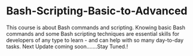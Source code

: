 # Bash-Scripting-Basic-to-Advanced
This course is about Bash commands and scripting. Knowing basic Bash commands and some Bash scripting techniques are essential skills for developers of any type to learn - and can help with so many day-to-day tasks. Next Update coming soon.......Stay Tuned.!
